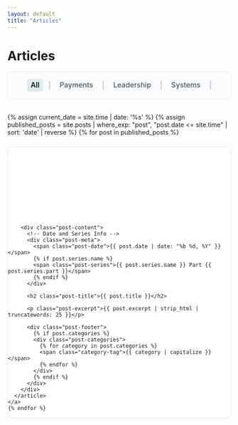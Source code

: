 ```yaml
---
layout: default
title: "Articles"
---
```


<div class="mx-auto max-w-3xl">
  <h1 class="text-4xl font-bold mb-6">Articles</h1>
  
  <!-- Filter Navigation -->
  <div class="filter-nav mb-6">
    <a class="filter-link filter-link--active" href="/blog">All</a>
    <span class="filter-separator">|</span>
    <a class="filter-link" href="/blog?tag=payments">Payments</a>
    <span class="filter-separator">|</span>
    <a class="filter-link" href="/blog?tag=leadership">Leadership</a>
    <span class="filter-separator">|</span>
    <a class="filter-link" href="/blog?tag=systems">Systems</a>
    <span class="filter-separator">|</span>

  </div>

  <!-- Posts Grid - Finshots Style -->
  <div class="posts-grid">
    {% assign current_date = site.time | date: '%s' %}
    {% assign published_posts = site.posts | where_exp: "post", "post.date <= site.time" | sort: 'date' | reverse %}
    {% for post in published_posts %}
    <a href="{{ post.url }}" class="post-card-link" data-categories="{{ post.categories | join: ',' | downcase }}">
      <article class="post-card">
        <!-- Clean Banner Image -->
        <div class="post-banner" 
             {% if post.banner_image %}
             style="background-image: url('{{ post.banner_image | relative_url }}');"
             {% else %}
             style="background: {{ post.banner_color | default: '#157878' }};"
             {% endif %}>
        </div>
        
        <div class="post-content">
          <!-- Date and Series Info -->
          <div class="post-meta">
            <span class="post-date">{{ post.date | date: "%b %d, %Y" }}</span>
            {% if post.series.name %}
            <span class="post-series">{{ post.series.name }} Part {{ post.series.part }}</span>
            {% endif %}
          </div>
          
          <h2 class="post-title">{{ post.title }}</h2>
          
          <p class="post-excerpt">{{ post.excerpt | strip_html | truncatewords: 25 }}</p>
          
          <div class="post-footer">
            {% if post.categories %}
            <div class="post-categories">
              {% for category in post.categories %}
              <span class="category-tag">{{ category | capitalize }}</span>
              {% endfor %}
            </div>
            {% endif %}
          </div>
        </div>
      </article>
    </a>
    {% endfor %}
  </div>
</div>

<style>
/* Finshots-inspired blog styling */

.posts-grid {
  display: flex;
  flex-direction: column;
  gap: 1.5rem;
  margin-top: 2rem;
}

/* Post Card Link - Entire Card Clickable */
.post-card-link {
  display: block;
  text-decoration: none;
  color: inherit;
  transition: all 0.2s ease;
}

.post-card-link:hover {
  text-decoration: none;
  color: inherit;
}

.post-card {
  background: white;
  border: 1px solid #e5e7eb;
  border-radius: 12px;
  overflow: hidden;
  transition: all 0.2s ease;
  box-shadow: 0 1px 3px rgba(0, 0, 0, 0.05);
}

.post-card-link:hover .post-card {
  border-color: var(--accent);
  box-shadow: 0 8px 24px rgba(0, 0, 0, 0.12);
  transform: translateY(-2px);
}

/* Clean Banner - No Text Overlay */
.post-banner {
  height: 160px;
  background-size: cover;
  background-position: center;
  background-repeat: no-repeat;
}

.post-content {
  padding: 1.5rem;
}

/* Meta Info Below Banner */
.post-meta {
  display: flex;
  align-items: center;
  gap: 0.75rem;
  margin-bottom: 0.75rem;
}

.post-date {
  font-size: 0.875rem;
  color: #6b7280;
  font-weight: 500;
}

.post-series {
  font-size: 0.75rem;
  background: #f3f4f6;
  color: #374151;
  padding: 0.25rem 0.5rem;
  border-radius: 4px;
  font-weight: 500;
}

.post-title {
  margin: 0 0 0.75rem 0;
  font-size: 1.25rem;
  font-weight: 600;
  line-height: 1.3;
  color: #111827;
  transition: color 0.2s ease;
}

.post-card-link:hover .post-title {
  color: var(--accent);
}

.post-excerpt {
  color: #4b5563;
  line-height: 1.6;
  margin: 0 0 1rem 0;
  font-size: 0.95rem;
}

.post-footer {
  display: flex;
  justify-content: space-between;
  align-items: center;
  padding-top: 0.75rem;
  border-top: 1px solid #f3f4f6;
}

.post-categories {
  display: flex;
  gap: 0.5rem;
}

.category-tag {
  font-size: 0.75rem;
  background: #e0f2fe;
  color: #0369a1;
  padding: 0.25rem 0.5rem;
  border-radius: 12px;
  font-weight: 500;
}

/* Filter Navigation - Header Style */
.filter-nav {
  display: flex;
  justify-content: center;
  align-items: baseline;
  gap: 0.75rem;
  padding: 1rem 0;
  border: 1px solid #e5e7eb;
  border-radius: 8px;
  background: #fafbfc;
}

.filter-link {
  color: #4b5563;
  text-decoration: none;
  padding: 4px 8px;
  font-size: 16px;
  font-weight: 500;
  border-radius: 3px;
  transition: all 0.2s ease;
  display: inline-block;
  line-height: 1.2;
  vertical-align: baseline;
}

.filter-link:hover {
  color: var(--accent);
  background: rgba(21, 120, 120, 0.08);
  text-decoration: none;
}

.filter-link--active {
  color: var(--accent);
  font-weight: 600;
  background: rgba(21, 120, 120, 0.12);
}

.filter-separator {
  color: #9ca3af;
  margin: 0;
  font-size: 16px;
  line-height: 1.2;
  vertical-align: baseline;
  display: inline-block;
  user-select: none;
}

.flex {
  display: flex;
}

.gap-2 {
  gap: 8px;
}

/* Responsive adjustments */
@media (max-width: 640px) {
  .filter-nav {
    gap: 0.25rem;
    padding: 0.5rem;
    flex-wrap: nowrap;
    justify-content: center;
  }
  
  .filter-link {
    font-size: 13px;
    padding: 1px 4px;
  }
  
  .filter-separator {
    font-size: 13px;
  }
  
  .post-card {
    padding: 1.25rem;
  }
  
  .post-title {
    font-size: 1.125rem;
  }
  
  .post-meta {
    flex-direction: column;
    align-items: flex-start;
    gap: 0.5rem;
  }
  
  .flex {
    flex-wrap: wrap;
  }
}

/* Extra small mobile devices */
@media (max-width: 480px) {
  .filter-nav {
    gap: 0.125rem;
    padding: 0.375rem;
  }
  
  .filter-link {
    font-size: 12px;
    padding: 1px 3px;
  }
  
  .filter-separator {
    font-size: 12px;
  }
}
</style>

<script>
document.addEventListener('DOMContentLoaded', function() {
  const filterLinks = document.querySelectorAll('.filter-link');
  const postCards = document.querySelectorAll('.post-card-link');
  
  // Get current filter from URL parameter
  const urlParams = new URLSearchParams(window.location.search);
  const currentFilter = urlParams.get('tag') || 'all';
  
  // Update active filter link
  function updateActiveFilter(activeFilter) {
    filterLinks.forEach(link => {
      link.classList.remove('filter-link--active');
      
      if (activeFilter === 'all' && link.getAttribute('href') === '/blog') {
        link.classList.add('filter-link--active');
      } else if (link.getAttribute('href').includes(`tag=${activeFilter}`)) {
        link.classList.add('filter-link--active');
      }
    });
  }
  
  // Filter posts based on category
  function filterPosts(filter) {
    postCards.forEach(card => {
      const categories = card.getAttribute('data-categories') || '';
      
      if (filter === 'all' || categories.includes(filter)) {
        card.style.display = 'block';
      } else if (filter === 'payments' && (categories.includes('payments') || categories.includes('ach'))) {
        // Show both payments and ACH posts when filtering by payments
        card.style.display = 'block';
      } else {
        card.style.display = 'none';
      }
    });
  }
  
  // Initialize page with current filter
  updateActiveFilter(currentFilter);
  filterPosts(currentFilter);
  
  // Handle filter link clicks
  filterLinks.forEach(link => {
    link.addEventListener('click', function(e) {
      e.preventDefault();
      
      const href = this.getAttribute('href');
      const newFilter = href.includes('tag=') ? href.split('tag=')[1] : 'all';
      
      // Update URL without page reload
      const newUrl = newFilter === 'all' ? '/blog' : `/blog?tag=${newFilter}`;
      window.history.pushState({}, '', newUrl);
      
      // Update display
      updateActiveFilter(newFilter);
      filterPosts(newFilter);
    });
  });
});
</script>
